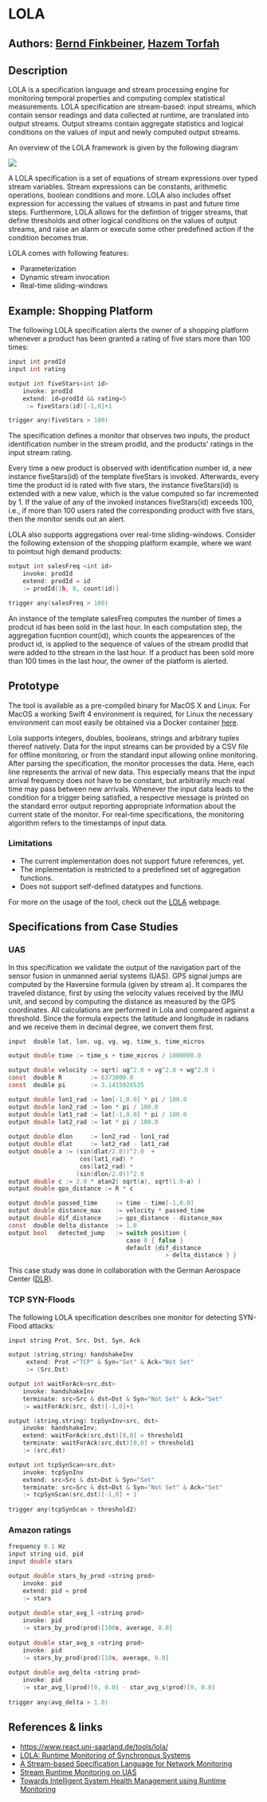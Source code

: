 
# LOLA
## Authors: [Bernd Finkbeiner](https://www.react.uni-saarland.de/people/finkbeiner.html), [Hazem Torfah](https://www.react.uni-saarland.de/people/torfah.html)


## Description
LOLA is a specification language and stream processing engine for monitoring temporal properties and computing complex statistical measurements. LOLA specification are stream-based: input streams, which contain sensor readings and data collected at runtime, are translated into output streams. Output streams contain aggregate statistics and logical conditions on the values of input and newly computed output streams.    

An overview of the LOLA framework is given by the following diagram  
<p> 
<img src="overview.png">
</p>

A LOLA specification is a set of equations of stream expressions over typed stream variables. Stream expressions can be constants, arithmetic operations, boolean conditions and more. LOLA also includes offset expression for accessing the values of streams in past and future time steps. Furthermore, LOLA allows for the defintion of trigger streams, that define thresholds and other logical conditions on the values of output streams, and raise an alarm or execute some other predefined action if the condition becomes true. 

LOLA comes with following features:
* Parameterization
* Dynamic stream invocation
* Real-time sliding-windows

## Example: Shopping Platform

The following LOLA specification alerts the owner of a shopping platform whenever a product has been granted a rating of five stars more than 100 times:

```c
input int prodId
input int rating

output int fiveStars<int id>
    invoke: prodId
    extend: id=prodId && rating=5
     := fiveStars(id)[-1,0]+1

trigger any(fiveStars > 100)
```
The specification defines a monitor that observes two inputs, the product identification number in the stream prodId, and the products' ratings in the input stream rating. 

Every time a new product is observed with identification number id, a new instance fiveStars(id) of the template fiveStars is invoked. Afterwards, every time the product id is rated with five stars, the instance fiveStars(id) is extended with a new value, which is the value computed so far incremented by 1. If the value of any of the invoked instances fiveStars(id) exceeds 100, i.e., if more than 100 users rated the corresponding product with five stars, then the monitor sends out an alert.


LOLA also supports aggregations over real-time sliding-windows. Consider the following extension of the shopping platform example, where we want to pointout high demand products: 
```c
output int salesFreq <int id>
    invoke: prodId
    extend: prodId = id
    := prodId[1h, 0, count(id)]

trigger any(salesFreq > 100)
```
An instance of the template salesFreq computes the number of times a prodcut id has been sold in the last hour. In each computation step, the aggregation fucntion count(id), which counts the appearences of the product id, is applied to the sequence of values of the stream prodId that were added to tthe stream in the last hour. If a product has been sold more than 100 times in the last hour, the owner of the platform is alerted. 

## Prototype
The tool is available as a pre-compiled binary for MacOS X and Linux. For MacOS a working Swift 4 environment is required, for Linux the necessary environment can most easily be obtained via a Docker container [here](https://hub.docker.com/_/swift/).

Lola supports integers, doubles, booleans, strings and arbitrary tuples thereof natively. Data for the input streams can be provided by a CSV file for offline monitoring, or from the standard input allowing online monitoring. After parsing the specification, the monitor processes the data. Here, each line represents the arrival of new data. This especially means that the input arrival frequency does not have to be constant, but arbitrarily much real time may pass between new arrivals. Whenever the input data leads to the condition for a trigger being satisfied, a respective message is printed on the standard error output reporting appropriate information about the current state of the monitor. 
For real-time specifications, the monitoring algorithm refers to the timestamps of input data. 
### Limitations
* The current implementation does not support future references, yet.
* The implementation is restricted to a predefined set of aggregation functions.  
* Does not support self-defined datatypes and functions.

For more on the usage of the tool, check out the [LOLA](https://www.react.uni-saarland.de/tools/lola/) webpage. 
## Specifications from Case Studies
### UAS
In this specification we validate the output of the navigation part of the sensor fusion in unmanned aerial systems (UAS). 
GPS signal jumps are computed by the Haversine formula (given by stream a). It compares the traveled distance, first by using  the velocity values received by the IMU unit, and second by computing the distance as measured by the GPS coordinates. All calculations are performed in Lola and compared against a threshold. Since the formula expects the latitude and longitude in radians and we receive them in decimal degree, we convert them first.

```c
input  double lat, lon, ug, vg, wg, time_s, time_micros

output double time := time_s + time_micros / 1000000.0 

output double velocity := sqrt( ug^2.0 + vg^2.0 + wg^2.0 )
const  double R        := 6373000.0
const  double pi       := 3.1415926535

output double lon1_rad := lon[-1,0.0] * pi / 180.0
output double lon2_rad := lon * pi / 180.0
output double lat1_rad := lat[-1,0.0] * pi / 180.0
output double lat2_rad := lat * pi / 180.0
	
output double dlon     := lon2_rad - lon1_rad
output double dlat     := lat2_rad - lat1_rad
output double a := (sin(dlat/2.0))^2.0  +  
                    cos(lat1_rad) * 
                    cos(lat2_rad) * 
                   (sin(dlon/2.0))^2.0
output double c := 2.0 * atan2( sqrt(a), sqrt(1.0-a) )
output double gps_distance := R * c

output double passed_time     := time - time[-1,0.0]
output double distance_max    := velocity * passed_time
output double dif_distance    := gps_distance - distance_max
const  double delta_distance  := 1.0
output bool   detected_jump   := switch position { 
                                 case 0 { false } 
                                 default {dif_distance   
                                            > delta_distance } }
```
This case study was done in collaboration with the German Aerospace Center ([DLR](http://www.dlr.de/dlr//en/desktopdefault.aspx/tabid-10002/)). 
### TCP SYN-Floods
The following LOLA specification describes one monitor for detecting SYN-Flood attacks: 

```c
input string Prot, Src, Dst, Syn, Ack

output (string,string) handshakeInv
     extend: Prot ="TCP" & Syn="Set" & Ack="Not Set" 
     := (Src,Dst)

output int waitForAck<src,dst>
    invoke: handshakeInv
    terminate: src=Src & dst=Dst & Syn="Not Set" & Ack="Set" 
    := waitForAck(src, dst)[-1,0]+1

output (string,string) tcpSynInv<src, dst>
	invoke: handshakeInv; 
	extend: waitForAck(src,dst)[0,0] > threshold1 
	terminate: waitForAck(src,dst)[0,0] > threshold1 
	:= (src,dst)

output int tcpSynScan<src,dst>
    invoke: tcpSynInv
    extend: src=Src & dst=Dst & Syn="Set"
    terminate: src=Src & dst=Dst & Syn="Not Set" & Ack="Set"
    := tcpSynScan(src,dst)[-1,0] + 1
 
trigger any(tcpSynScan > threshold2)
```

### Amazon ratings
```c
frequency 0.1 Hz
input string uid, pid
input double stars

output double stars_by_prod <string prod>
	invoke: pid
	extend: pid = prod
    := stars
    
output double star_avg_l <string prod>
    invoke: pid
    := stars_by_prod(prod)[100s, average, 0.0]
    
output double star_avg_s <string prod>
    invoke: pid
    := stars_by_prod(prod)[10s, average, 0.0]
    
output double avg_delta <string prod>
    invoke: pid
    := star_avg_l(prod)[0, 0.0] - star_avg_s(prod)[0, 0.0]
    
trigger any(avg_delta > 1.0)
```
## References & links

* https://www.react.uni-saarland.de/tools/lola/
* [LOLA: Runtime Monitoring of Synchronous Systems](https://www.react.uni-saarland.de/publications/DSS+05.html)
* [A Stream-based Specification Language for Network Monitoring](https://www.react.uni-saarland.de/publications/FFST16.html)
* [Stream Runtime Monitoring on UAS](https://www.react.uni-saarland.de/publications/AFFST17.html)
* [Towards Intelligent System Health Management using Runtime Monitoring](https://www.react.uni-saarland.de/publications/TAFS17.html)
